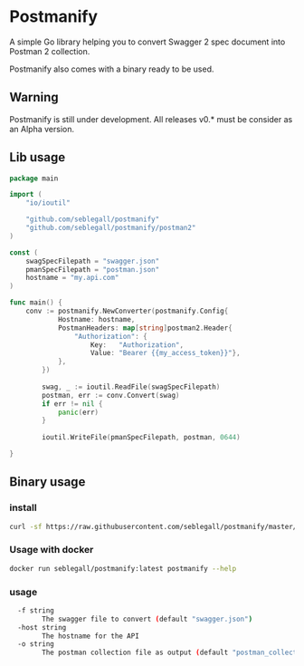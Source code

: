 # Postmanify

A simple Go library helping you to convert Swagger 2 spec document into Postman 2 collection.

Postmanify also comes with a binary ready to be used.

## Warning

Postmanify is still under development. All releases v0.* must be consider as an Alpha version.

## Lib usage

```go
package main

import (
	"io/ioutil"

	"github.com/seblegall/postmanify"
	"github.com/seblegall/postmanify/postman2"
)

const (
	swagSpecFilepath = "swagger.json"
	pmanSpecFilepath = "postman.json"
	hostname = "my.api.com"
)

func main() {
	conv := postmanify.NewConverter(postmanify.Config{
    		Hostname: hostname,
    		PostmanHeaders: map[string]postman2.Header{
    			"Authorization": {
    				Key:   "Authorization",
    				Value: "Bearer {{my_access_token}}"},
    		},
    	})
    
    	swag, _ := ioutil.ReadFile(swagSpecFilepath)
    	postman, err := conv.Convert(swag)
    	if err != nil {
    		panic(err)
    	}
    
    	ioutil.WriteFile(pmanSpecFilepath, postman, 0644)

}
```

## Binary usage

### install

```sh
curl -sf https://raw.githubusercontent.com/seblegall/postmanify/master/install.sh | sh
```

### Usage with docker

```sh
docker run seblegall/postmanify:latest postmanify --help
```

### usage 

```sh
  -f string
        The swagger file to convert (default "swagger.json")
  -host string
        The hostname for the API
  -o string
        The postman collection file as output (default "postman_collection.json")
```